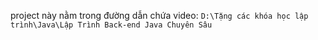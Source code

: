 project này nằm trong đường dẫn chứa video: `D:\Tặng các khóa học lập trình\Java\Lập Trình Back-end Java Chuyên Sâu`
